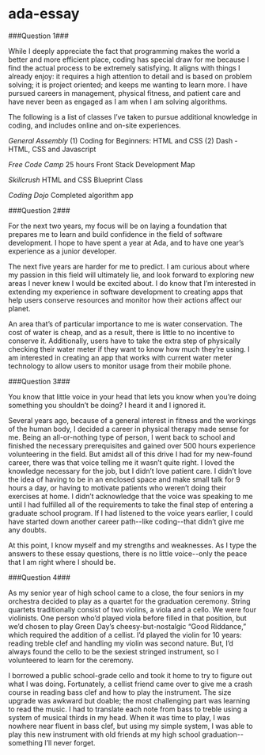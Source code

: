 # ada-essay

###Question 1###

While I deeply appreciate the fact that programming makes the world a better and more efficient place, coding has special draw for me because I find the actual process to be extremely satisfying. It aligns with things I already enjoy: it requires a high attention to detail and is based on problem solving; it is project oriented; and keeps me wanting to learn more. I have pursued careers in management, physical fitness, and patient care and have never been as engaged as I am when I am solving algorithms. 

The following is a list of classes I’ve taken to pursue additional knowledge in coding, and includes online and on-site experiences. 

_General Assembly_ 
(1) Coding for Beginners: HTML and CSS
(2) Dash - HTML, CSS and Javascript

_Free Code Camp_
25 hours Front Stack Development Map

_Skillcrush_
HTML and CSS Blueprint Class

_Coding Dojo_
Completed algorithm app

###Question 2###

For the next two years, my focus will be on laying a foundation that prepares me to learn and build confidence in the field of software development. I hope to have spent a year at Ada, and to have one year’s experience as a junior developer. 

The next five years are harder for me to predict. I am curious about where my passion in this field will ultimately lie, and look forward to exploring new areas I never knew I would be excited about. I do know that I’m interested in extending my experience in software development to creating apps that help users conserve resources and monitor how their actions affect our planet. 

An area that’s of particular importance to me is water conservation. The cost of water is cheap, and as a result, there is little to no incentive to conserve it. Additionally, users have to take the extra step of physically checking their water meter if they want to know how much they’re using. I am interested in creating an app that works with current water meter technology to allow users to monitor usage from their mobile phone.

###Question 3###

You know that little voice in your head that lets you know when you’re doing something you shouldn’t be doing? I heard it and I ignored it. 

Several years ago, because of a general interest in fitness and the workings of the human body, I decided a career in physical therapy made sense for me. Being an all-or-nothing type of person, I went back to school and finished the necessary prerequisites and gained over 500 hours experience volunteering in the field. But amidst all of this drive I had for my new-found career, there was that voice telling me it wasn’t quite right. I loved the knowledge necessary for the job, but I didn’t love patient care. I didn’t love the idea of having to be in an enclosed space and make small talk for 9 hours a day, or having to motivate patients who weren’t doing their exercises at home. I didn’t acknowledge that the voice was speaking to me until I had fulfilled all of the requirements to take the final step of entering a graduate school program. If I had listened to the voice years earlier, I could have started down another career path--like coding--that didn’t give me any doubts. 

At this point, I know myself and my strengths and weaknesses. As I type the answers to these essay questions, there is no little voice--only the peace that I am right where I should be.

###Question 4###

As my senior year of high school came to a close, the four seniors in my orchestra decided to play as a quartet for the graduation ceremony. String quartets traditionally consist of two violins, a viola and a cello. We were four violinists. One person who’d played viola before filled in that position, but we’d chosen to play Green Day’s cheesy-but-nostalgic “Good Riddance,” which required the addition of a cellist. I’d played the violin for 10 years: reading treble clef and handling my violin was second nature. But, I’d always found the cello to be the sexiest stringed instrument, so I volunteered to learn for the ceremony. 

I borrowed a public school-grade cello and took it home to try to figure out what I was doing. Fortunately, a cellist friend came over to give me a crash course in reading bass clef and how to play the instrument. The size upgrade was awkward but doable; the most challenging part was learning to read the music. I had to translate each note from bass to treble using a system of musical thirds in my head. When it was time to play, I was nowhere near fluent in bass clef, but using my simple system, I was able to play this new instrument with old friends at my high school graduation--something I’ll never forget.



